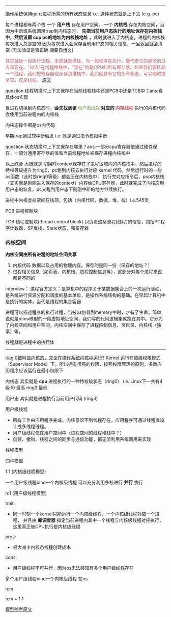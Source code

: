 
--------

操作系统保持genz进程所需的所有状态信息 i.e. 这种状态就是上下文 (e.g. pc)

每个进程都有两个栈 一个 **用户栈** 存在用户空间， 一个 **内核栈** 存在内核空间，当因为中断或系统调用trap到内核态时，
**先把当前用户态执行的地址保存在内核栈中，然后设置 cup pc的地址为内核栈地址** ，此时就进入了内核态。进程的内核栈每次进入总是空的
因为每次进入会保存当前用户态的相关信息，一旦返回就会清空
(无法验证是否正确 摘要自[博文](https://open.toutiao.com/open/mobile_detail/vivo_custom?utm_source=vivoliulanqi&utm_medium=webview&utm_campaign=open&label=related_news&item_id=6970209169207017996&gy=d5ad82964139bbc859cadc07f4df7&req_id=2021081109573701021214213735574E39&fr=normal&isRelated=1&isNews=1&vivoRcdMark=1&from_gid=6968719543107732000&channel_id=88805669586&groupId=6970209169207017996https://open.toutiao.com/open/mobile_detail/vivo_custom?utm_source=vivoliulanqi&utm_medium=webview&utm_campaign=open&label=related_news&item_id=6970209169207017996&gy=d5ad82964139bbc859cadc07f4df7&req_id=2021081109573701021214213735574E39&fr=normal&isRelated=1&isNews=1&vivoRcdMark=1&from_gid=6968719543107732000&channel_id=88805669586&groupId=6970209169207017996)) 



<font color=#bf616a>其实就是一段执行流程，本质就是堆栈，当一段程序在执行，能代表它的是他的过去和现在。"过去"在线程堆栈中，"现在"则是CPU的所有寄存器，如果我们要挂起一个线程，我们把寄存器也保存到堆栈中，我们就具有它的所有状态，可以随时恢复它。这是线程。</font>
[原文](https://www.zhihu.com/question/40147261) 

question:线程切换时上下文保存在当前线程栈中还是PCB中还是TCB中？ans:看具体os实现

当进程切换到内核态时，**会先找到该 <font color=#a3be8c>用户态线程</font> 对应的 <font color=#bf616a>内核线程</font>** 执行的内核代码会使用当前进程内的内核栈

内核态操作都是os内代码

早期trap通过软中断触发 i.e. 就是通过指令模拟中断

question:状态切换时上下文保存在哪里？ans:一部分cpu寄存器值通过硬件保存，一部分通用寄存器的值和当前线程地址被保存进程内核栈中

以上综合 大概就是 切换时context保存在了进程区域内的内核栈中，然后进程的特权等级提升为ring0，pc跑到内核去执行对应 kernel 代码，然后运行时的一些os函数（此时是ring0等级）都会压在内核栈中，
执行完对应指令后，pop内核栈（其实就是刚刚进入保存的context）内容给CPU寄存器，此时就完成了内核态到用户态的恢复，pc又跑到用户态下刚刚中断的地方继续执行。

进程中内核虚拟空间在栈顶，包括（内核代码，数据，堆，栈）i.e.545页

PCB 进程控制块 

TCB 线程控制块(thread control block) 只负责这条流程(线程)的信息，包括PC程序计数器，SP堆栈，State状态，和寄存器

### 内核空间

**内核空间由所有进程的地址空间共享**

1. 内核代码 数据以及占用的物理内存。保存的是同一份（保存的地址？）
2. 进程相关信息（如页表、内核栈、进程控制信息等），这部分对每个进程来说都是不同的

interview：
进程官方定义：是算机中的程序关于某数据集合上的一次运行活动，是系统进行资源分配和调度的基本单位，是操作系统结构的基础。在早起计算机中是执行的实体，当代是线程的集合容器

进程可以描述程序的执行过程，当被os加载到memory中时，才有了生命，简单说就是mmu映射的一段虚拟地址空间，我们写的代码逻辑集就跑在其中。它分为了内核空间和用户空间，内核空间中保存了进程控制信息、页目录、内核栈（独享）等。

线程就是进程中的执行体

--------


[ring 0被叫做内核态，完全在操作系统内核中运行?](https://segmentfault.com/a/1190000039774784) 
Kernel 运行在超级权限模式（Supervisor Mode）下，所以拥有很高的权限，按照权限管理的原则，多数应用程序应该运行在最小权限下

内核态 其实就是 **cpu** 进程执行的一种特权级状态（ring0） i.e. Linux下一共有4级 l0 最高 ring3 最低

用户态 其实就是进程执行当前用户代码 (ring3)

用户级线程

- 所有工作由应用程序完成，内核意识不到线程存在，应用程序可通过线程库设计成多线程线程。
- 用户级线程仅在用户空间中（进程空间的线程堆栈中？）
- 创建、撤销、线程之间的同步与通信功能，都无须利用系统调用来实现

线程模型

四种模型

1:1 (内核级线程模型)

一个用户级线程bind一个内核级线程 可以充分利用多核进行 **并行** 执行

n:1 (用户级线程模型)

trait:
- 同一时刻一个kernel只能运行一个内核级线程，一个内核级线程对应一个进程，
并且由 **库调度器** 指定当前进程内其中一个线程与内核级线程对应执行，
这里真正被CPU执行是内核级线程

pros:
- 极大减少内核态线程创建成本

cons:
- 用户级线程不可并行，因为os无法感知有多个用户级线程存在

多个用户级线程bind一个内核级线程 在os

n:m

n:m + 1:1

[模型参考原文](https://blog.csdn.net/gatieme/article/details/51892437)
